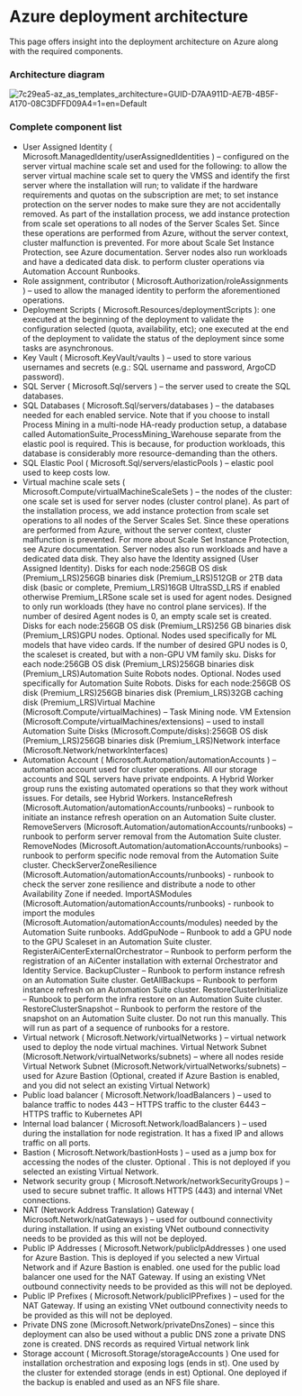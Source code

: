 ﻿# Azure deployment architecture

This page offers insight into the deployment architecture on Azure along with the required components.

### Architecture diagram

![7c29ea5-az_as_templates_architecture=GUID-D7AA911D-AE7B-4B5F-A170-08C3DFFD09A4=1=en=Default](/images/7c29ea5-az_as_templates_architecture=GUID-D7AA911D-AE7B-4B5F-A170-08C3DFFD09A4=1=en=Default.png)


### Complete component list

* User Assigned Identity ( Microsoft.ManagedIdentity/userAssignedIdentities ) – configured on the server virtual machine scale set and used for the following: to allow the server virtual machine scale set to query the VMSS and identify the first server where the installation will run; to validate if the hardware requirements and quotas on the subscription are met; to set instance protection on the server nodes to make sure they are not accidentally removed. As part of the installation process, we add instance protection from scale set operations to all nodes of the Server Scales Set. Since these operations are performed from Azure, without the server context, cluster malfunction is prevented. For more about Scale Set Instance Protection, see Azure documentation. Server nodes also run workloads and have a dedicated data disk. to perform cluster operations via Automation Account Runbooks.
* Role assignment, contributor ( Microsoft.Authorization/roleAssignments ) – used to allow the managed identity to perform the aforementioned operations.
* Deployment Scripts ( Microsoft.Resources/deploymentScripts ): one executed at the beginning of the deployment to validate the configuration selected (quota, availability, etc); one executed at the end of the deployment to validate the status of the deployment since some tasks are asynchronous.
* Key Vault ( Microsoft.KeyVault/vaults ) – used to store various usernames and secrets (e.g.: SQL username and password, ArgoCD password).
* SQL Server ( Microsoft.Sql/servers ) – the server used to create the SQL databases.
* SQL Databases ( Microsoft.Sql/servers/databases ) – the databases needed for each enabled service. Note that if you choose to install Process Mining in a multi-node HA-ready production setup, a database called AutomationSuite_ProcessMining_Warehouse separate from the elastic pool is required. This is because, for production workloads, this database is considerably more resource-demanding than the others.
* SQL Elastic Pool ( Microsoft.Sql/servers/elasticPools ) – elastic pool used to keep costs low.
* Virtual machine scale sets ( Microsoft.Compute/virtualMachineScaleSets ) – the nodes of the cluster: one scale set is used for server nodes (cluster control plane). As part of the installation process, we add instance protection from scale set operations to all nodes of the Server Scales Set. Since these operations are performed from Azure, without the server context, cluster malfunction is prevented. For more about Scale Set Instance Protection, see Azure documentation. Server nodes also run workloads and have a dedicated data disk. They also have the Identity assigned (User Assigned Identity). Disks for each node:256GB OS disk (Premium_LRS)256GB binaries disk (Premium_LRS)512GB or 2TB data disk (basic or complete, Premium_LRS)16GB UltraSSD_LRS if enabled otherwise Premium_LRSone scale set is used for agent nodes. Designed to only run workloads (they have no control plane services). If the number of desired Agent nodes is 0, an empty scale set is created. Disks for each node:256GB OS disk (Premium_LRS)256 GB binaries disk (Premium_LRS)GPU nodes. Optional. Nodes used specifically for ML models that have video cards. If the number of desired GPU nodes is 0, the scaleset is created, but with a non-GPU VM family sku. Disks for each node:256GB OS disk (Premium_LRS)256GB binaries disk (Premium_LRS)Automation Suite Robots nodes. Optional. Nodes used specifically for Automation Suite Robots. Disks for each node:256GB OS disk (Premium_LRS)256GB binaries disk (Premium_LRS)32GB caching disk (Premium_LRS)Virtual Machine (Microsoft.Compute/virtualMachines) – Task Mining node. VM Extension (Microsoft.Compute/virtualMachines/extensions) – used to install Automation Suite Disks (Microsoft.Compute/disks):256GB OS disk (Premium_LRS)256GB binaries disk (Premium_LRS)Network interface (Microsoft.Network/networkInterfaces)
* Automation Account ( Microsoft.Automation/automationAccounts ) – automation account used for cluster operations. All our storage accounts and SQL servers have private endpoints. A Hybrid Worker group runs the existing automated operations so that they work without issues. For details, see Hybrid Workers. InstanceRefresh (Microsoft.Automation/automationAccounts/runbooks) – runbook to initiate an instance refresh operation on an Automation Suite cluster. RemoveServers (Microsoft.Automation/automationAccounts/runbooks) – runbook to perform server removal from the Automation Suite cluster. RemoveNodes (Microsoft.Automation/automationAccounts/runbooks) – runbook to perform specific node removal from the Automation Suite cluster. CheckServerZoneResilience (Microsoft.Automation/automationAccounts/runbooks) - runbook to check the server zone resilience and distribute a node to other Availability Zone if needed. ImportASModules (Microsoft.Automation/automationAccounts/runbooks) - runbook to import the modules (Microsoft.Automation/automationAccounts/modules) needed by the Automation Suite runbooks. AddGpuNode – Runbook to add a GPU node to the GPU Scaleset in an Automation Suite cluster. RegisterAiCenterExternalOrchestrator – Runbook to perform perform the registration of an AiCenter installation with external Orchestrator and Identity Service. BackupCluster – Runbook to perform instance refresh on an Automation Suite cluster. GetAllBackups – Runbook to perform instance refresh on an Automation Suite cluster. RestoreClusterInitialize – Runbook to perform the infra restore on an Automation Suite cluster. RestoreClusterSnapshot – Runbook to perform the restore of the snapshot on an Automation Suite cluster. Do not run this manually. This will run as part of a sequence of runbooks for a restore.
* Virtual network ( Microsoft.Network/virtualNetworks ) – virtual network used to deploy the node virtual machines. Virtual Network Subnet (Microsoft.Network/virtualNetworks/subnets) – where all nodes reside Virtual Network Subnet (Microsoft.Network/virtualNetworks/subnets) – used for Azure Bastion (Optional, created if Azure Bastion is enabled, and you did not select an existing Virtual Network)
* Public load balancer ( Microsoft.Network/loadBalancers ) – used to balance traffic to nodes 443 – HTTPS traffic to the cluster 6443 – HTTPS traffic to Kubernetes API
* Internal load balancer ( Microsoft.Network/loadBalancers ) – used during the installation for node registration. It has a fixed IP and allows traffic on all ports.
* Bastion ( Microsoft.Network/bastionHosts ) – used as a jump box for accessing the nodes of the cluster. Optional . This is not deployed if you selected an existing Virtual Network.
* Network security group ( Microsoft.Network/networkSecurityGroups ) – used to secure subnet traffic. It allows HTTPS (443) and internal VNet connections.
* NAT (Network Address Translation) Gateway ( Microsoft.Network/natGateways ) – used for outbound connectivity during installation. If using an existing VNet outbound connectivity needs to be provided as this will not be deployed.
* Public IP Addresses ( Microsoft.Network/publicIpAddresses ) one used for Azure Bastion. This is deployed if you selected a new Virtual Network and if Azure Bastion is enabled. one used for the public load balancer one used for the NAT Gateway. If using an existing VNet outbound connectivity needs to be provided as this will not be deployed.
* Public IP Prefixes ( Microsoft.Network/publicIPPrefixes ) – used for the NAT Gateway. If using an existing VNet outbound connectivity needs to be provided as this will not be deployed.
* Private DNS zone (Microsoft.Network/privateDnsZones) – since this deployment can also be used without a public DNS zone a private DNS zone is created. DNS records as required Virtual network link
* Storage account ( Microsoft.Storage/storageAccounts ) One used for installation orchestration and exposing logs (ends in st). One used by the cluster for extended storage (ends in est) Optional. One deployed if the backup is enabled and used as an NFS file share.

